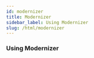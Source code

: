 ```yaml
---
id: modernizer
title: Modernizer
sidebar_label: Using Modernizer
slug: /html/modernizer
---
```


### Using Modernizer
